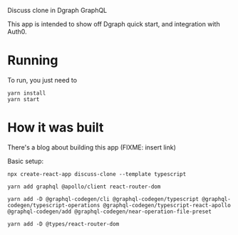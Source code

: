 Discuss clone in Dgraph GraphQL

This app is intended to show off Dgraph quick start, and integration with Auth0.  

# Running 

To run, you just need to 

```
yarn install
yarn start
```

# How it was built

There's a blog about building this app (FIXME: insert link)

Basic setup:

```
npx create-react-app discuss-clone --template typescript

yarn add graphql @apollo/client react-router-dom

yarn add -D @graphql-codegen/cli @graphql-codegen/typescript @graphql-codegen/typescript-operations @graphql-codegen/typescript-react-apollo @graphql-codegen/add @graphql-codegen/near-operation-file-preset

yarn add -D @types/react-router-dom
```
